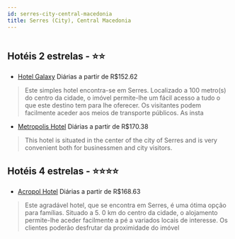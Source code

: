 ```yaml
---
id: serres-city-central-macedonia
title: Serres (City), Central Macedonia
---
```


<center><img src="http://photos.hotelbeds.com/giata/09/090331/090331a_hb_a_002.jpg" alt="" /></center>


## Hotéis 2 estrelas - ⭐️⭐️

-    [Hotel Galaxy](https://www.hurb.com/hoteis/serres-city/hotel-galaxy-JNP-JP821319?cmp=18055) Diárias a partir de R$152.62
   > Este simples hotel encontra-se em Serres. Localizado a 100 metro(s) do centro da cidade, o imóvel permite-lhe um fácil acesso a tudo o que este destino tem para lhe oferecer. Os visitantes podem facilmente aceder aos meios de transporte públicos. As insta
-    [Metropolis Hotel](https://www.hurb.com/hoteis/serres-city/metropolis-hotel-JNP-JP051595?cmp=18055) Diárias a partir de R$170.38
   > This hotel is situated in the center of the city of Serres and is very convenient both for businessmen and city visitors.

## Hotéis 4 estrelas - ⭐️⭐️⭐️⭐️

-    [Acropol Hotel](https://www.hurb.com/hoteis/serres-city/acropol-hotel-JNP-JP827004?cmp=18055) Diárias a partir de R$168.63
   > Este agradável hotel, que se encontra em Serres, é uma ótima opção para famílias. Situado a 5. 0 km do centro da cidade, o alojamento permite-lhe aceder facilmente a pé a variados locais de interesse. Os clientes poderão desfrutar da proximidade do imóvel

